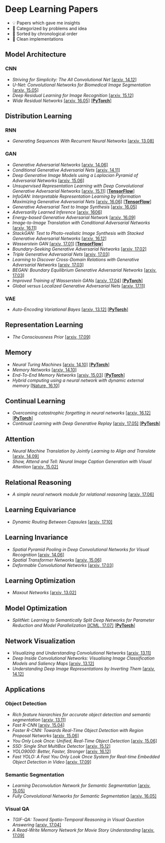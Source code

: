 # Deep Learning Papers
- 💡 Papers which gave me insights 
- 📓 Categorized by problems and idea
- 📆 Sorted by chronological order 
- 🔨 Clean implementations


## Model Architecture

### CNN
- *Striving for Simplicity: The All Convolutional Net* [[arxiv, 14.12]](http://arxiv.org/abs/1412.6806)
- *U-Net: Convolutional Networks for Biomedical Image Segmentation* [[arxiv, 15.05]](https://arxiv.org/abs/1505.04597)
- *Deep Residual Learning for Image Recognition* [[arxiv, 15.12]](https://arxiv.org/abs/1512.03385)
- *Wide Residual Networks* [[arxiv, 16.05]](https://arxiv.org/abs/1605.07146) [[**PyTorch**]](https://github.com/kuc2477/pytorch-wrn)


## Distribution Learning

### RNN
- *Generating Sequences With Recurrent Neural Networks* [[arxiv, 13.08]](http://arxiv.org/abs/1308.0850)

### GAN
- *Generative Adversarial Networks* [[arxiv, 14.06]](http://arxiv.org/abs/1406.2661)
- *Conditional Generative Adversarial Nets* [[arxiv, 14.11]](https://arxiv.org/abs/1411.1784)
- *Deep Generative Image Models using a Laplacian Pyramid of Adversarial Networks* [[arxiv, 15.06]](https://arxiv.org/abs/1506.05751)
- *Unsupervised Representation Learning with Deep Convolutional Generative Adversarial Networks* [[arxiv, 15.11]](http://arxiv.org/abs/1511.06434) [[**TensorFlow**]](https://github.com/kuc2477/tensorflow-dcgan)
- *InfoGAN: Interpretable Representation Learning by Information Maximizing Generative Adversarial Nets* [[arxiv. 16.06]](https://arxiv.org/abs/1606.03657) [[**TensorFlow**]](https://github.com/kuc2477/tensorflow-infogan)
- *Generative Adversarial Text to Image Synthesis* [[arxiv, 16.05]](https://arxiv.org/abs/1605.05396)
- *Adversarilly Learned Inference* [[arxiv, 1606]](https://arxiv.org/abs/1606.00704)
- *Energy-based Generative Adversarial Network* [[arxiv, 16.09]](https://arxiv.org/abs/1609.03126)
- *Image-to-Image Translation with Conditional Adversarial Networks* [[arxiv, 16.11]](https://arxiv.org/abs/1611.07004)
- *StackGAN: Text to Photo-realistic Image Synthesis with Stacked Generative Adversarial Networks* [[arxiv, 16.12]](http://openaccess.thecvf.com/content_ICCV_2017/papers/Zhang_StackGAN_Text_to_ICCV_2017_paper.pdf)
- *Wasserstein GAN* [[arxiv, 17.01]](http://arxiv.org/abs/1701.07875) [[**TensorFlow**]](https://github.com/kuc2477/tensorflow-wgan)
- *Boundary-Seeking Generative Adversarial Networks*  [[arxiv, 17.02]](http://arxiv.org/abs/1702.08431)
- *Triple Generative Adversarial Nets* [[arxiv, 17.03]](https://arxiv.org/abs/1703.02291)
- *Learning to Discover Cross-Domain Relations with Generative Adversarial Networks*  [[arxiv, 17.03]](http://arxiv.org/abs/1703.05192)
- *BEGAN: Boundary Equilibrium Generative Adversarial Networks* [[arxiv, 17.03]](https://arxiv.org/abs/1703.10717)
- *Improved Training of Wasserstein GANs* [[arxiv, 17.04]](https://arxiv.org/abs/1704.00028) [[**PyTorch**]](https://github.com/kuc2477/pytorch-wgan-gp)
- *Global versus Localized Generative Adversarial Nets* [[arxiv, 17.11]](https://arxiv.org/abs/1711.06020)


### VAE
- *Auto-Encoding Variational Bayes* [[arxiv, 13.12]](http://arxiv.org/abs/1312.6114) [[**PyTorch**]](https://github.com/kuc2477/pytorch-vae)


## Representation Learning
- *The Consciousness Prior* [[arxiv, 17.09]](https://arxiv.org/abs/1709.08568)


## Memory
- *Neural Turing Machines* [[arxiv, 14.10]](http://arxiv.org/abs/1410.5401) [[**PyTorch**]](https://github.com/kuc2477/pytorch-ntm)
- *Memory Networks* [[arxiv, 14.10]](https://arxiv.org/abs/1410.3916)
- *End-To-End Memory Networks* [[arxiv, 15.03]](https://arxiv.org/abs/1503.08895) [[**PyTorch**]](https://github.com/kuc2477/pytorch-memn2n)
- *Hybrid computing using a neural network with dynamic external memory* [[Nature, 16.10]](https://www.nature.com/articles/nature20101.epdf?author_access_token=ImTXBI8aWbYxYQ51Plys8NRgN0jAjWel9jnR3ZoTv0MggmpDmwljGswxVdeocYSurJ3hxupzWuRNeGvvXnoO8o4jTJcnAyhGuZzXJ1GEaD-Z7E6X_a9R-xqJ9TfJWBqz)

## Continual Learning
- *Overcoming catastrophic forgetting in neural networks* [[arxiv, 16.12]](https://arxiv.org/abs/1612.00796) [[**PyTorch**]](https://github.com/kuc2477/pytorch-ewc)
- *Continual Learning with Deep Generative Replay* [[arxiv, 17.05]](https://arxiv.org/abs/1705.08690) [[**PyTorch**]](https://github.com/kuc2477/pytorch-deep-generative-replay)


## Attention
- *Neural Machine Translation by Jointly Learning to Align and Translate* [[arxiv, 14.09]](http://arxiv.org/abs/1409.0473)
- *Show, Attend and Tell: Neural Image Caption Generation with Visual Attention* [[arxiv, 15.02]](http://arxiv.org/abs/1502.03044)


## Relational Reasoning
- *A simple neural network module for relational reasoning* [[arxiv, 17.06]](https://arxiv.org/abs/1706.01427)


## Learning Equivariance
- *Dynamic Routing Between Capsules* [[arxiv, 17.10]](https://arxiv.org/abs/1710.09829)


## Learning Invariance
- *Spatial Pyramid Pooling in Deep Convolutional Networks for Visual Recognition* [[arxiv, 14.06]](https://arxiv.org/abs/1406.4729)
- *Spatial Transformer Networks* [[arxiv, 15.06]](http://arxiv.org/abs/1506.02025)
- *Deformable Convolutional Networks* [[arxiv, 17.03]](https://arxiv.org/abs/1703.06211)


## Learning Optimization
- *Maxout Networks* [[arxiv, 13.02]](https://arxiv.org/abs/1302.4389)


## Model Optimization
- *SplitNet: Learning to Semantically Split Deep Networks for Parameter Reduction and Model Parallelization* [[ICML, 17.07]](http://proceedings.mlr.press/v70/kim17b/kim17b.pdf) [[**PyTorch**]](https://github.com/kuc2477/pytorch-splitnet)


## Network Visualization
- *Visualizing and Understanding Convolutional Networks* [[arxiv, 13.11]](http://arxiv.org/abs/1311.2901)
- *Deep Inside Convolutional Networks: Visualising Image Classification Models and Saliency Maps* [[arxiv, 13.12]](http://arxiv.org/abs/1312.6034)
- *Understanding Deep Image Representations by Inverting Them* [[arxiv, 14.12]](http://arxiv.org/abs/1412.0035)


## Applications

### Object Detection
- *Rich feature hierarchies for accurate object detection and semantic segmentation* [[arxiv, 13.11]](https://arxiv.org/abs/1311.2524)
- *Fast R-CNN* [[arxiv, 15.04]](https://arxiv.org/abs/1504.08083)
- *Faster R-CNN: Towards Real-Time Object Detection with Region Proposal Networks* [[arxiv, 15.06]](https://arxiv.org/abs/1506.01497)
- *You Only Look Once: Unified, Real-Time Object Detection* [[arxiv, 15.06]](https://arxiv.org/abs/1506.02640)
- *SSD: Single Shot MultiBox Detector* [[arxiv, 15.12]](https://arxiv.org/abs/1512.02325)
- *YOLO9000: Better, Faster, Stronger* [[arxiv, 16.12]](https://arxiv.org/abs/1612.08242)
- *Fast YOLO: A Fast You Only Look Once System for Real-time Embedded Object Detection in Video* [[arxiv, 17.09]](https://arxiv.org/abs/1709.05943)

### Semantic Segmentation
- *Learning Deconvolution Network for Semantic Segmentation*  [[arxiv, 15.05]](https://arxiv.org/abs/1505.04366)
- *Fully Convolutional Networks for Semantic Segmentation* [[arxiv, 16.05]](https://arxiv.org/abs/1605.06211)

### Visual QA
- *TGIF-QA: Toward Spatio-Temporal Reasoning in Visual Question Answering* [[arxiv, 17.04]](https://arxiv.org/abs/1704.04497)
- *A Read-Write Memory Network for Movie Story Understanding* [[arxiv, 17.09]](https://arxiv.org/abs/1709.09345)
